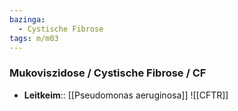 ```yaml
---
bazinga:
  - Cystische Fibrose
tags: m/m03
---
```

### Mukoviszidose / Cystische Fibrose / CF
- **Leitkeim**:: [[Pseudomonas aeruginosa]]
![[CFTR]]